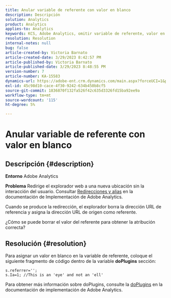 ```yaml
---
title: Anular variable de referente con valor en blanco
description: Descripción
solution: Analytics
product: Analytics
applies-to: Analytics
keywords: KCS, Adobe Analytics, omitir variable de referente, valor en blanco
resolution: Resolution
internal-notes: null
bug: false
article-created-by: Victoria Barnato
article-created-date: 3/29/2023 8:42:57 PM
article-published-by: Victoria Barnato
article-published-date: 3/29/2023 8:48:55 PM
version-number: 7
article-number: KA-15583
dynamics-url: https://adobe-ent.crm.dynamics.com/main.aspx?forceUCI=1&pagetype=entityrecord&etn=knowledgearticle&id=60f6c843-72ce-ed11-b597-6045bd006268
exl-id: 45c98d10-cace-4f30-9242-634b450b8cf5
source-git-commit: 1836870f132fa526f42c635d3326fd15ba92ee9a
workflow-type: tm+mt
source-wordcount: '115'
ht-degree: 5%

---
```


# Anular variable de referente con valor en blanco

## Descripción {#description}


<b>Entorno</b>
Adobe Analytics

<b>Problema</b>
Redirige el explorador web a una nueva ubicación sin la interacción del usuario. Consultar [Redirecciones y alias](https://experienceleague.adobe.com/docs/analytics/technotes/redirects.html) en la documentación de Implementación de Adobe Analytics.

Cuando se produce la redirección, el explorador borra la dirección URL de referencia y asigna la dirección URL de origen como referente.

¿Cómo se puede borrar el valor del referente para obtener la atribución correcta?


## Resolución {#resolution}


Para asignar un valor en blanco en la variable de referente, coloque el siguiente fragmento de código dentro de la variable <b>doPlugins</b> sección:


```
s.referrer='';
s.Ia=1; //This is an 'eye' and not an 'ell'
```


Para obtener más información sobre doPlugins, consulte la [doPlugins](https://experienceleague.adobe.com/docs/analytics/implementation/vars/functions/doplugins.html) en la documentación de implementación de Adobe Analytics.
